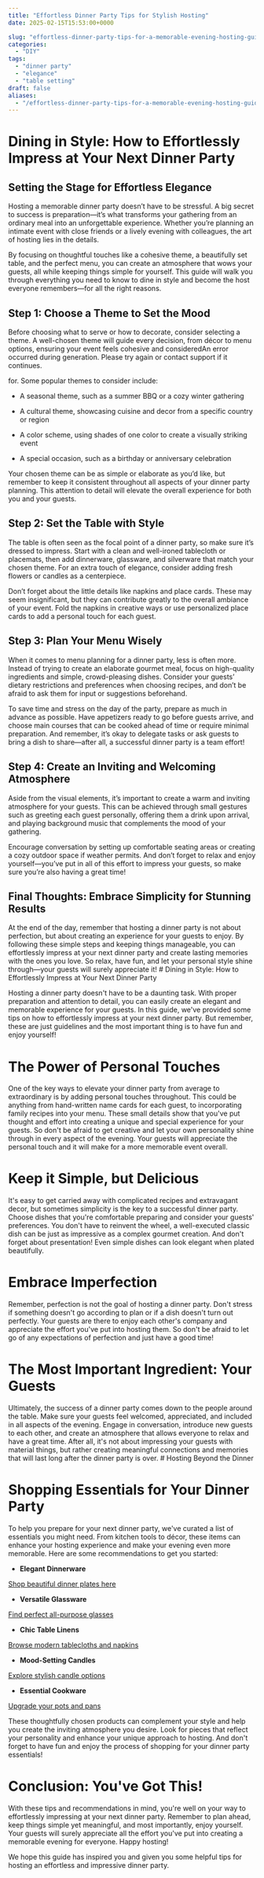 ```yaml
---
title: "Effortless Dinner Party Tips for Stylish Hosting"
date: 2025-02-15T15:53:00+0000

slug: "effortless-dinner-party-tips-for-a-memorable-evening-hosting-guide"
categories:
  - "DIY"
tags:
  - "dinner party"
  - "elegance"
  - "table setting"
draft: false
aliases:
  - "/effortless-dinner-party-tips-for-a-memorable-evening-hosting-guide/"
---
```

# Dining in Style: How to Effortlessly Impress at Your Next Dinner Party

## Setting the Stage for Effortless Elegance

Hosting a memorable dinner party doesn’t have to be stressful. A big secret to success is preparation—it’s what transforms your gathering from an ordinary meal into an unforgettable experience. Whether you’re planning an intimate event with close friends or a lively evening with colleagues, the art of hosting lies in the details.

By focusing on thoughtful touches like a cohesive theme, a beautifully set table, and the perfect menu, you can create an atmosphere that wows your guests, all while keeping things simple for yourself. This guide will walk you through everything you need to know to dine in style and become the host everyone remembers—for all the right reasons.

## Step 1: Choose a Theme to Set the Mood

Before choosing what to serve or how to decorate, consider selecting a theme. A well-chosen theme will guide every decision, from décor to menu options, ensuring your event feels cohesive and consideredAn error occurred during generation. Please try again or contact support if it continues.

for. Some popular themes to consider include:

- A seasonal theme, such as a summer BBQ or a cozy winter gathering

- A cultural theme, showcasing cuisine and decor from a specific country or region

- A color scheme, using shades of one color to create a visually striking event

- A special occasion, such as a birthday or anniversary celebration

Your chosen theme can be as simple or elaborate as you’d like, but remember to keep it consistent throughout all aspects of your dinner party planning. This attention to detail will elevate the overall experience for both you and your guests.

## Step 2: Set the Table with Style

The table is often seen as the focal point of a dinner party, so make sure it’s dressed to impress. Start with a clean and well-ironed tablecloth or placemats, then add dinnerware, glassware, and silverware that match your chosen theme. For an extra touch of elegance, consider adding fresh flowers or candles as a centerpiece.

Don’t forget about the little details like napkins and place cards. These may seem insignificant, but they can contribute greatly to the overall ambiance of your event. Fold the napkins in creative ways or use personalized place cards to add a personal touch for each guest.

## Step 3: Plan Your Menu Wisely

When it comes to menu planning for a dinner party, less is often more. Instead of trying to create an elaborate gourmet meal, focus on high-quality ingredients and simple, crowd-pleasing dishes. Consider your guests’ dietary restrictions and preferences when choosing recipes, and don’t be afraid to ask them for input or suggestions beforehand.

To save time and stress on the day of the party, prepare as much in advance as possible. Have appetizers ready to go before guests arrive, and choose main courses that can be cooked ahead of time or require minimal preparation. And remember, it’s okay to delegate tasks or ask guests to bring a dish to share—after all, a successful dinner party is a team effort!

## Step 4: Create an Inviting and Welcoming Atmosphere

Aside from the visual elements, it’s important to create a warm and inviting atmosphere for your guests. This can be achieved through small gestures such as greeting each guest personally, offering them a drink upon arrival, and playing background music that complements the mood of your gathering.

Encourage conversation by setting up comfortable seating areas or creating a cozy outdoor space if weather permits. And don’t forget to relax and enjoy yourself—you’ve put in all of this effort to impress your guests, so make sure you’re also having a great time!

## Final Thoughts: Embrace Simplicity for Stunning Results

At the end of the day, remember that hosting a dinner party is not about perfection, but about creating an experience for your guests to enjoy. By following these simple steps and keeping things manageable, you can effortlessly impress at your next dinner party and create lasting memories with the ones you love. So relax, have fun, and let your personal style shine through—your guests will surely appreciate it! # Dining in Style: How to Effortlessly Impress at Your Next Dinner Party

Hosting a dinner party doesn't have to be a daunting task. With proper preparation and attention to detail, you can easily create an elegant and memorable experience for your guests. In this guide, we've provided some tips on how to effortlessly impress at your next dinner party. But remember, these are just guidelines and the most important thing is to have fun and enjoy yourself!

# The Power of Personal Touches

One of the key ways to elevate your dinner party from average to extraordinary is by adding personal touches throughout. This could be anything from hand-written name cards for each guest, to incorporating family recipes into your menu. These small details show that you've put thought and effort into creating a unique and special experience for your guests. So don't be afraid to get creative and let your own personality shine through in every aspect of the evening. Your guests will appreciate the personal touch and it will make for a more memorable event overall.

# Keep it Simple, but Delicious

It's easy to get carried away with complicated recipes and extravagant decor, but sometimes simplicity is the key to a successful dinner party. Choose dishes that you're comfortable preparing and consider your guests' preferences. You don't have to reinvent the wheel, a well-executed classic dish can be just as impressive as a complex gourmet creation. And don't forget about presentation! Even simple dishes can look elegant when plated beautifully.

# Embrace Imperfection

Remember, perfection is not the goal of hosting a dinner party. Don't stress if something doesn't go according to plan or if a dish doesn't turn out perfectly. Your guests are there to enjoy each other's company and appreciate the effort you've put into hosting them. So don't be afraid to let go of any expectations of perfection and just have a good time!

# The Most Important Ingredient: Your Guests

Ultimately, the success of a dinner party comes down to the people around the table. Make sure your guests feel welcomed, appreciated, and included in all aspects of the evening. Engage in conversation, introduce new guests to each other, and create an atmosphere that allows everyone to relax and have a great time. After all, it's not about impressing your guests with material things, but rather creating meaningful connections and memories that will last long after the dinner party is over. # Hosting Beyond the Dinner

# Shopping Essentials for Your Dinner Party

To help you prepare for your next dinner party, we've curated a list of essentials you might need. From kitchen tools to décor, these items can enhance your hosting experience and make your evening even more memorable. Here are some recommendations to get you started:

- **Elegant Dinnerware**

[Shop beautiful dinner plates here](https://www.example.com/dinnerware)

- **Versatile Glassware**

[Find perfect all-purpose glasses](https://www.example.com/glassware)

- **Chic Table Linens**

[Browse modern tablecloths and napkins](https://www.example.com/linens)

- **Mood-Setting Candles**

[Explore stylish candle options](https://www.example.com/candles)

- **Essential Cookware**

[Upgrade your pots and pans](https://www.example.com/cookware)

These thoughtfully chosen products can complement your style and help you create the inviting atmosphere you desire. Look for pieces that reflect your personality and enhance your unique approach to hosting. And don't forget to have fun and enjoy the process of shopping for your dinner party essentials!

# Conclusion: You've Got This!

With these tips and recommendations in mind, you're well on your way to effortlessly impressing at your next dinner party. Remember to plan ahead, keep things simple yet meaningful, and most importantly, enjoy yourself. Your guests will surely appreciate all the effort you've put into creating a memorable evening for everyone. Happy hosting! 

We hope this guide has inspired you and given you some helpful tips for hosting an effortless and impressive dinner party.

```

```